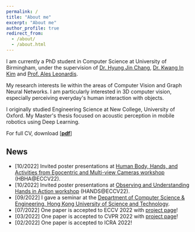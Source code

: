 ```yaml
---
permalink: /
title: "About me"
excerpt: "About me"
author_profile: true
redirect_from: 
  - /about/
  - /about.html
---
```


<!-- <h3>About Me</h3> -->
I am currently a PhD student in Computer Science at University of Birmingham, under the supervision of [Dr. Hyung Jin Chang](https://hyungjinchang.wordpress.com/), [Dr. Kwang In Kim](https://sites.google.com/view/kimki) and [Prof. Ales Leonardis](https://www.cs.bham.ac.uk/~leonarda/).

My research interests lie within the areas of Computer Vision and Graph Neural Networks. I am particularly interested in 3D computer vision, especially perceiving everyday's human interaction with objects.

I originally studied Engineering Science at New College, University of Oxford. My Master's thesis focused on acoustic perception in mobile robotics using Deep Learning.

For full CV, download [[__pdf__](http://eldentse.github.io/files/Elden_TSE_CV.pdf)]

News
-----
* [10/2022] Invited poster presentations at [Human Body, Hands, and Activities from Egocentric and Multi-view Cameras workshop](https://sites.google.com/view/egocentric-hand-body-activity) (HBHA@ECCV22).
* [10/2022] Invited poster presentations at [Observing and Understanding Hands in Action workshop](https://sites.google.com/view/hands2022/home?authuser=0) (HANDS@ECCV22).
* [09/2022] I gave a seminar at the [Department of Computer Science & Engineering, Hong Kong University of Science and Technology](https://cse.hkust.edu.hk/pg/seminars/F22/tse.html).
* [07/2022] One paper is accepted to ECCV 2022 with [project page](https://eldentse.github.io/s2contact/)!
* [03/2022] One paper is accepted to CVPR 2022 with [project page](https://eldentse.github.io/collab-hand-object/)!
* [02/2022] One paper is accepted to ICRA 2022!





<!-- <script type='text/javascript' id='clustrmaps' src='//cdn.clustrmaps.com/map_v2.js?cl=ffffff&w=400&t=m&d=oDMO4ty9grJbf6V352eXstUOCsa1K5aexNbsVGVLzG8'></script> -->
<script type='text/javascript' id='clustrmaps' src='//cdn.clustrmaps.com/map_v2.js?cl=ffffff&w=400&t=m&d=oDMO4ty9grJbf6V352eXstUOCsa1K5aexNbsVGVLzG8'></script>


